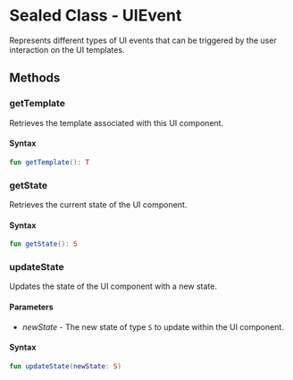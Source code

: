 # Sealed Class - UIEvent

Represents different types of UI events that can be triggered by the user interaction on the UI templates.
## Methods

### getTemplate 

Retrieves the template associated with this UI component.

#### Syntax

``` kotlin
fun getTemplate(): T
```

### getState 

Retrieves the current state of the UI component.

#### Syntax

``` kotlin
fun getState(): S
```

### updateState 

Updates the state of the UI component with a new state.

#### Parameters

- _newState_ - The new state of type `S` to update within the UI component.

#### Syntax

``` kotlin
fun updateState(newState: S)
```

